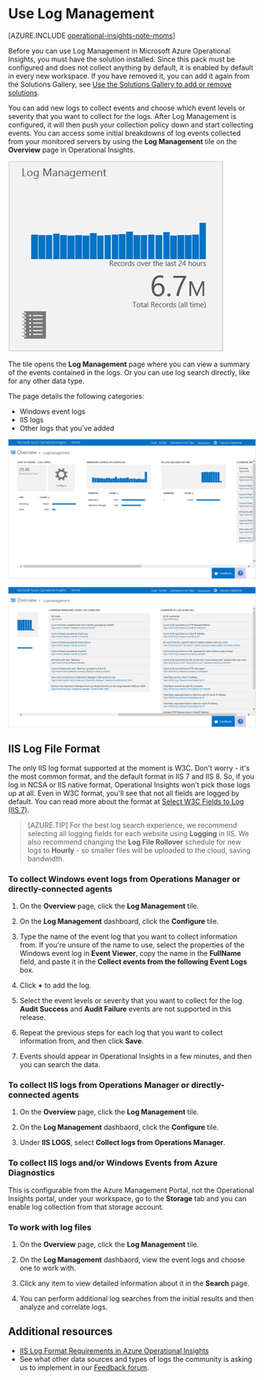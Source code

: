 <properties
   pageTitle="How to use Log Management"
   description="With Log Management in Microsoft Azure Operational Insights you can view log events collected from your monitored servers"
   services="operational-insights"
   documentationCenter=""
   authors="bandersmsft"
   manager="jwhit"
   editor=""/>

<tags
   ms.service="operational-insights"
   ms.devlang="na"
   ms.topic="get-started-article"
   ms.tgt_pltfrm="na"
   ms.workload="operational-insights"
   ms.date="06/09/2015"
   ms.author="banders"/>

# Use Log Management

[AZURE.INCLUDE [operational-insights-note-moms](../../includes/operational-insights-note-moms.md)]

Before you can use Log Management in Microsoft Azure Operational Insights, you must have the solution installed. Since this pack must be configured and does not collect anything by default, it is enabled by default in every new workspace. If you have removed it, you can add it again from the Solutions Gallery, see [Use the Solutions Gallery to add or remove solutions](operational-insights-add-solution.md).

You can add new logs to collect events and choose which event levels or severity that you want to collect for the logs.
After Log Management is configured, it will then push your collection policy down and start collecting events.
You can access some initial breakdowns of log events collected from your monitored servers by using the **Log Management** tile on the **Overview** page in Operational Insights.

![image of Log Management tile](./media/operational-insights-log-collection/overview-log-mgt.png)

The tile opens the **Log Management** page where you can view a summary of the events contained in the logs.
Or you can use log search directly, like for any other data type.


The page details the following categories:

- Windows event logs
- IIS logs
- Other logs that you've added

![image of Log Management dashboard](./media/operational-insights-log-collection/gallery-logmgt-01.png)

![image of Log Management dashboard](./media/operational-insights-log-collection/gallery-logmgt-02.png)

## IIS Log File Format

The only IIS log format supported at the moment is W3C. Don't worry - it's the most common format, and the default format in IIS 7 and IIS 8. So, if you log in NCSA or IIS native format, Operational Insights won't pick those logs up at all. Even in W3C format, you'll see that not all fields are logged by default. You can read more about the format at [Select W3C Fields to Log (IIS 7)](https://technet.microsoft.com/library/cc754702(v=WS.10).aspx).


> [AZURE.TIP] For the best log search experience, we recommend selecting all logging fields for each website using **Logging** in IIS. We also recommend changing the **Log File Rollover** schedule for new logs to **Hourly** - so smaller files will be uploaded to the cloud, saving bandwidth.


### To collect Windows event logs from Operations Manager or directly-connected agents

1. On the **Overview** page, click the **Log Management** tile.

2. On the **Log Management** dashboard, click the **Configure** tile.

3. Type the name of the event log that you want to collect information from. If you're unsure of the name to use, select the properties of the Windows event log in **Event Viewer**, copy the name in the **FullName** field, and paste it in the **Collect events from the following Event Logs** box.

4. Click **+** to add the log.

5. Select the event levels or severity that you want to collect for the log. **Audit Success** and **Audit Failure** events are not supported in this release.

6. Repeat the previous steps for each log that you want to collect information from, and then click **Save**.

7. Events should appear in Operational Insights in a few minutes, and then you can search the data.



### To collect IIS logs from Operations Manager or directly-connected agents

1. On the **Overview** page, click the **Log Management** tile.

2. On the **Log Management** dashbaord, click the **Configure** tile.

3. Under **IIS LOGS**, select **Collect logs from Operations Manager**.


### To collect IIS logs and/or Windows Events from Azure Diagnostics
This is configurable from the Azure Management Portal, not the Operational Insights portal, under your workspace, go to the **Storage** tab and you can enable log collection from that storage account.


### To work with log files

1. On the **Overview** page, click the **Log Management** tile.

2. On the **Log Management** dashbaord, view the event logs and choose one to work with.

3. Click any item to view detailed information about it in the **Search** page.

4. You can perform additional log searches from the initial results and then analyze and correlate logs.


## Additional resources
- [IIS Log Format Requirements in Azure Operational Insights](http://blogs.technet.com/b/momteam/archive/2014/09/19/iis-log-format-requirements-in-system-center-advisor.aspx)
- See what other data sources and types of logs the community is asking us to implement in our [Feedback forum](http://feedback.azure.com/forums/267889-azure-operational-insights/category/88086-log-management-and-log-collection-policy).
 